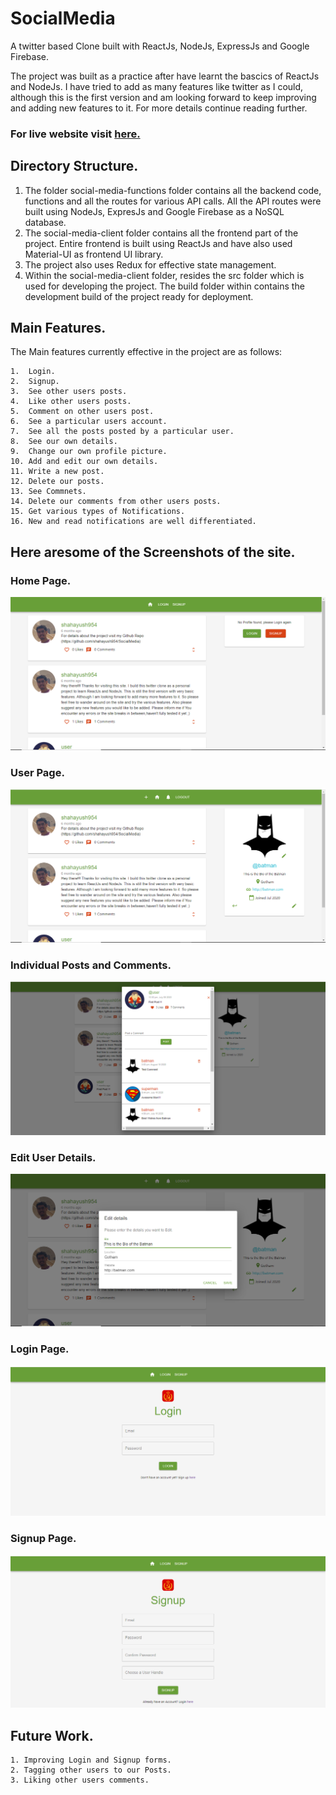 # SocialMedia
A twitter based Clone built with ReactJs, NodeJs, ExpressJs and Google Firebase.

The project was built as a practice after have learnt the bascics of ReactJs and NodeJs. I have tried to add as many features like twitter as I could, although this is the first
version and am looking forward to keep improving and adding new features to it. For more details continue reading further.

### For live website visit [here.](http://socialmedia954.herokuapp.com/)

## Directory Structure.

  1.  The folder social-media-functions folder contains all the backend code, functions and all the routes for various API calls. All the API routes were built using NodeJs, ExpresJs and 
      Google Firebase as a NoSQL database.
  2.  The social-media-client folder contains all the frontend part of the project. Entire frontend is built using ReactJs and have also used Material-UI as frontend UI library.
  3.  The project also uses Redux for effective state management.
  4.  Within the social-media-client folder, resides the src folder which is used for developing the project. The build folder within contains the development build of the project
      ready for deployment.
      
## Main Features.

  The Main features currently effective in the project are as follows:
  
    1.  Login.
    2.  Signup.
    3.  See other users posts.
    4.  Like other users posts.
    5.  Comment on other users post.
    6.  See a particular users account.
    7.  See all the posts posted by a particular user.
    8.  See our own details.
    9.  Change our own profile picture.
    10. Add and edit our own details.
    11. Write a new post.
    12. Delete our posts.
    13. See Commnets.
    14. Delete our comments from other users posts.
    15. Get various types of Notifications.
    16. New and read notifications are well differentiated.

## Here aresome of the Screenshots of the site.

### Home Page.
![Home Page](screenshots/home-page.png)

### User Page.
![User Page](screenshots/user-page.png)

### Individual Posts and Comments.
![Post and Comments](screenshots/individual-post-and-comments.png)

### Edit User Details.
![User Page](screenshots/edit-user-details.png)

### Login Page.
![Login Page](screenshots/login-page.png)

### Signup Page.
![Signup Page](screenshots/signup-page.png)

    
## Future Work.

    1. Improving Login and Signup forms.
    2. Tagging other users to our Posts.
    3. Liking other users comments.


  
    
